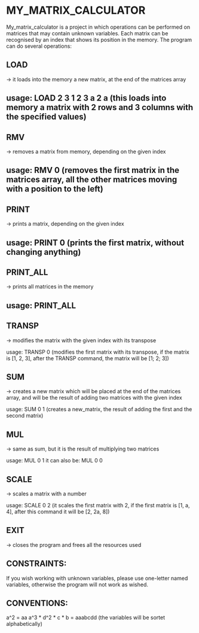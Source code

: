 # MY_MATRIX_CALCULATOR
My_matrix_calculator is a project in which operations can be performed on
matrices that may contain unknown variables. Each matrix can be recognised
by an index that shows its position in the memory. The program can do several
operations:

## LOAD
-> it loads into the memory a new matrix, at the end of the matrices array

usage: 
LOAD 2 3
1 2 3
a 2 a
(this loads into memory a matrix with 2 rows and 3 columns with 
the specified values)
-------------------------------------------------------------------------------
## RMV
-> removes a matrix from memory, depending on the given index

usage:
RMV 0
(removes the first matrix in the matrices array, all the other matrices moving
with a position to the left)
----------------------------------------------------------------------------------
## PRINT
-> prints a matrix, depending on the given index

usage:
PRINT 0
(prints the first matrix, without changing anything)
----------------------------------------------------------------------------------
## PRINT_ALL
-> prints all matrices in the memory

usage:
PRINT_ALL
-----------------------------------------------------------------------------------
## TRANSP 
-> modifies the matrix with the given index with its transpose

usage:
TRANSP 0
(modifies the first matrix with its transpose, if the matrix is [1, 2, 3],
after the TRANSP command, the matrix will be [1; 2; 3])

## SUM
-> creates a new matrix which will be placed at the end of the matrices array,
and will be the result of adding two matrices with the given index

usage:
SUM 0 1
(creates a new_matrix, the result of adding the first and the second matrix)

## MUL
-> same as sum, but it is the result of multiplying two matrices

usage:
MUL 0 1
it can also be:
MUL 0 0

## SCALE
-> scales a matrix with a number

usage:
SCALE 0 2
(it scales the first matrix with 2, if the first matrix is [1, a, 4],
after this command it will be [2, 2a, 8])

## EXIT
-> closes the program and frees all the resources used

## CONSTRAINTS:
If you wish working with unknown variables, please use one-letter named variables,
otherwise the program will not work as wished.

## CONVENTIONS:
a^2 = aa
a^3 * d^2 * c * b = aaabcdd
(the variables will be sortet alphabetically)
